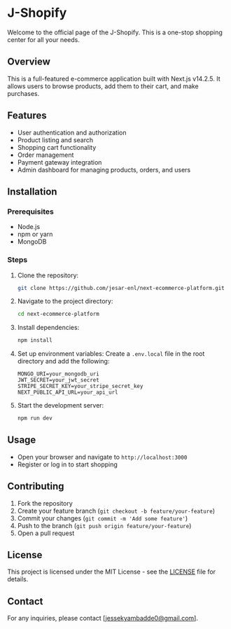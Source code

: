 # J-Shopify

Welcome to the official page of the J-Shopify.
This is a one-stop shopping center for all your needs.

## Overview

This is a full-featured e-commerce application built with Next.js v14.2.5. It allows users to browse products, add them to their cart, and make purchases.

## Features

- User authentication and authorization
- Product listing and search
- Shopping cart functionality
- Order management
- Payment gateway integration
- Admin dashboard for managing products, orders, and users

## Installation

### Prerequisites

- Node.js
- npm or yarn
- MongoDB

### Steps

1. Clone the repository:

   ```sh
   git clone https://github.com/jesar-enl/next-ecommerce-platform.git
   ```

2. Navigate to the project directory:

   ```sh
   cd next-ecommerce-platform
   ```

3. Install dependencies:

   ```sh
   npm install
   ```

4. Set up environment variables:
   Create a `.env.local` file in the root directory and add the following:

   ```env
   MONGO_URI=your_mongodb_uri
   JWT_SECRET=your_jwt_secret
   STRIPE_SECRET_KEY=your_stripe_secret_key
   NEXT_PUBLIC_API_URL=your_api_url
   ```

5. Start the development server:

   ```sh
   npm run dev
   ```

## Usage

- Open your browser and navigate to `http://localhost:3000`
- Register or log in to start shopping

## Contributing

1. Fork the repository
2. Create your feature branch (`git checkout -b feature/your-feature`)
3. Commit your changes (`git commit -m 'Add some feature'`)
4. Push to the branch (`git push origin feature/your-feature`)
5. Open a pull request

## License

This project is licensed under the MIT License - see the [LICENSE](LICENSE) file for details.

## Contact

For any inquiries, please contact [jessekyambadde0@gmail.com].
